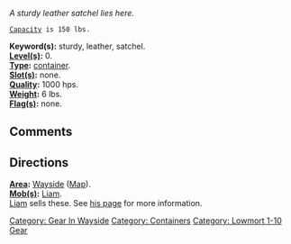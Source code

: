 *A sturdy leather satchel lies here.*

[`Capacity`](Container_Values.md "wikilink")` is 150 lbs.`

**Keyword(s):** sturdy, leather, satchel.  
**[Level(s)](Object_Level.md "wikilink"):** 0.  
**[Type](:Category:_Object_Types.md "wikilink"):**
[container](:Category:_Containers.md "wikilink").  
**[Slot(s)](Object_Slots.md "wikilink"):** none.  
**[Quality](Object_Quality.md "wikilink"):** 1000 hps.  
**[Weight](Object_Weight.md "wikilink"):** 6 lbs.  
**[Flag(s)](:Category:_Object_Flags.md "wikilink"):** none.  

## Comments

## Directions

**[Area](:Category:_Areas.md "wikilink"):**
[Wayside](:Category:_Wayside.md "wikilink")
([Map](Wayside_Map.md "wikilink")).  
**[Mob(s)](:Category:_Mobs.md "wikilink"):**
[Liam](Liam.md "wikilink").  
[Liam](Liam.md "wikilink") sells these. See [his
page](Liam.md "wikilink") for more information.  

[Category: Gear In Wayside](Category:_Gear_In_Wayside "wikilink")
[Category: Containers](Category:_Containers "wikilink") [Category:
Lowmort 1-10 Gear](Category:_Lowmort_1-10_Gear "wikilink")
